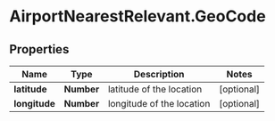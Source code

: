 # AirportNearestRelevant.GeoCode

## Properties

Name | Type | Description | Notes
------------ | ------------- | ------------- | -------------
**latitude** | **Number** | latitude of the location | [optional] 
**longitude** | **Number** | longitude of the location | [optional] 


